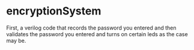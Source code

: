 # encryptionSystem
First, a verilog code that records the password you entered and then validates the password you entered and turns on certain leds as the case may be.
